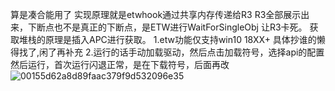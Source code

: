 算是凑合能用了
实现原理就是etwhook通过共享内存传递给R3  R3全部展示出来，下断点也不是真正的下断点，是ETW进行WaitForSingleObj 让R3卡死。 获取堆栈的原理是插入APC进行获取。
1.etw功能仅支持win10 18XX+  具体抄谁的懒得找了,闲了再补充
2.运行的话手动加载驱动，然后点击加载符号，选择api的配置然后运行，首次运行闪退正常，是在下载符号，后面再改
![00155d62a8d89faac379f9d532096e35](https://github.com/user-attachments/assets/a6d6dc24-8457-4b59-bf7c-f00c0dfed07d)
